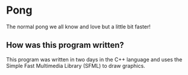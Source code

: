 # Pong

The normal pong we all know and love but a little bit faster!

## How was this program written?

This program was written in two days in the C++ language and uses the Simple Fast Multimedia Library (SFML) to draw graphics.
